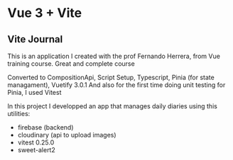 # Vue 3 + Vite

## Vite Journal

This is an application I created with the prof Fernando Herrera, from Vue training course. Great and complete course

Converted to CompositionApi, Script Setup, Typescript, Pinia (for state managament), Vuetify 3.0.1
And also for the first time doing unit testing for Pinia, I used Vitest

In this project I developped an app that manages daily diaries using this utilities:

- firebase (backend)
- cloudinary (api to upload images)
- vitest 0.25.0
- sweet-alert2
